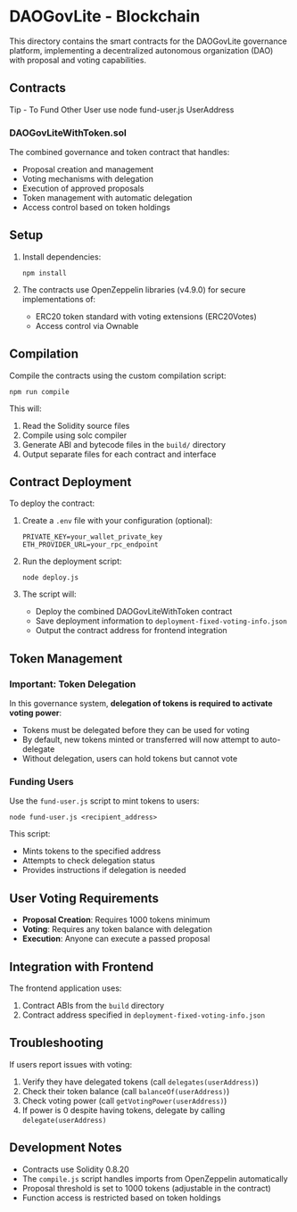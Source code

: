 # DAOGovLite - Blockchain

This directory contains the smart contracts for the DAOGovLite governance platform, implementing a decentralized autonomous organization (DAO) with proposal and voting capabilities.

## Contracts

Tip - To Fund Other User use node fund-user.js UserAddress

### DAOGovLiteWithToken.sol

The combined governance and token contract that handles:
- Proposal creation and management
- Voting mechanisms with delegation
- Execution of approved proposals
- Token management with automatic delegation
- Access control based on token holdings

## Setup

1. Install dependencies:
   ```
   npm install
   ```

2. The contracts use OpenZeppelin libraries (v4.9.0) for secure implementations of:
   - ERC20 token standard with voting extensions (ERC20Votes)
   - Access control via Ownable

## Compilation

Compile the contracts using the custom compilation script:

```
npm run compile
```

This will:
1. Read the Solidity source files
2. Compile using solc compiler
3. Generate ABI and bytecode files in the `build/` directory
4. Output separate files for each contract and interface

## Contract Deployment

To deploy the contract:

1. Create a `.env` file with your configuration (optional):
   ```
   PRIVATE_KEY=your_wallet_private_key
   ETH_PROVIDER_URL=your_rpc_endpoint
   ```

2. Run the deployment script:
   ```
   node deploy.js
   ```

3. The script will:
   - Deploy the combined DAOGovLiteWithToken contract
   - Save deployment information to `deployment-fixed-voting-info.json`
   - Output the contract address for frontend integration

## Token Management

### Important: Token Delegation

In this governance system, **delegation of tokens is required to activate voting power**:

- Tokens must be delegated before they can be used for voting
- By default, new tokens minted or transferred will now attempt to auto-delegate
- Without delegation, users can hold tokens but cannot vote

### Funding Users

Use the `fund-user.js` script to mint tokens to users:

```
node fund-user.js <recipient_address>
```

This script:
- Mints tokens to the specified address
- Attempts to check delegation status
- Provides instructions if delegation is needed

## User Voting Requirements

- **Proposal Creation**: Requires 1000 tokens minimum
- **Voting**: Requires any token balance with delegation
- **Execution**: Anyone can execute a passed proposal

## Integration with Frontend

The frontend application uses:
1. Contract ABIs from the `build` directory
2. Contract address specified in `deployment-fixed-voting-info.json`

## Troubleshooting

If users report issues with voting:
1. Verify they have delegated tokens (call `delegates(userAddress)`)
2. Check their token balance (call `balanceOf(userAddress)`)
3. Check voting power (call `getVotingPower(userAddress)`)
4. If power is 0 despite having tokens, delegate by calling `delegate(userAddress)`

## Development Notes

- Contracts use Solidity 0.8.20
- The `compile.js` script handles imports from OpenZeppelin automatically
- Proposal threshold is set to 1000 tokens (adjustable in the contract)
- Function access is restricted based on token holdings 
